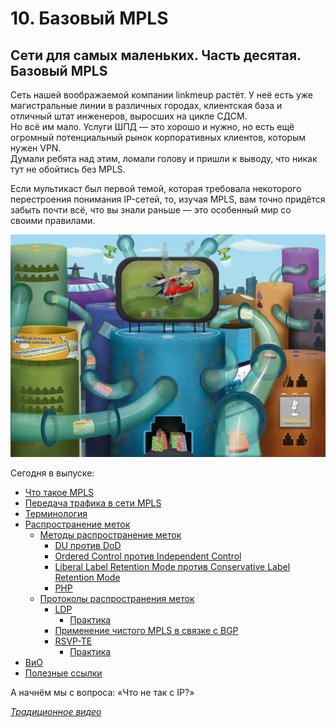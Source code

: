 # 10. Базовый MPLS

## Сети для самых маленьких. Часть десятая. Базовый MPLS

Сеть нашей воображаемой компании linkmeup растёт. У неё есть уже магистральные линии в различных городах, клиентская база и отличный штат инженеров, выросших на цикле СДСМ.  
Но всё им мало. Услуги ШПД — это хорошо и нужно, но есть ещё огромный потенциальный рынок корпоративных клиентов, которым нужен VPN.  
Думали ребята над этим, ломали голову и пришли к выводу, что никак тут не обойтись без MPLS.

Если мультикаст был первой темой, которая требовала некоторого перестроения понимания IP-сетей, то, изучая MPLS, вам точно придётся забыть почти всё, что вы знали раньше — это особенный мир со своими правилами.

![](../.gitbook/assets/10.-base-mpls/10_img_1.jpg)


Сегодня в выпуске:

* [Что такое MPLS](10.-base-mpls.md#ABOUT_MPLS)
* [Передача трафика в сети MPLS](10.-base-mpls.md#FORWARDING)
* [Терминология](10.-base-mpls.md#GLOSSARY)
* [Распространение меток](10.-base-mpls.md#LABEL_DISTRIBUTION)
  * [Методы распространение меток](10.-base-mpls.md#MODES)
    * [DU против DoD](10.-base-mpls.md#DU_DOD)
    * [Ordered Control против Independent Control](10.-base-mpls.md#LABEL_CONTROL)
    * [Liberal Label Retention Mode против Conservative Label Retention Mode](10.-base-mpls.md#RETENTION_MODE)
    * [PHP](10.-base-mpls.md#PHP)
  * [Протоколы распространения меток](10.-base-mpls.md#PROTOCOLS)
    * [LDP](10.-base-mpls.md#LDP)
      * [Практика](10.-base-mpls.md#LDP_PRACTICE)
    * [Применение чистого MPLS в связке с BGP](10.-base-mpls.md#MPLS-BGP)
    * [RSVP-TE](10.-base-mpls.md#RSVP-TE)
      * [Практика](14-rsvp_practice.md)
* [ВиО](15-faq.md)
* [Полезные ссылки](16-useful.md)

А начнём мы с вопроса: «Что не так с IP?»

[_Традиционное видео_](https://www.youtube.com/embed/hZyfM4UZDac)
